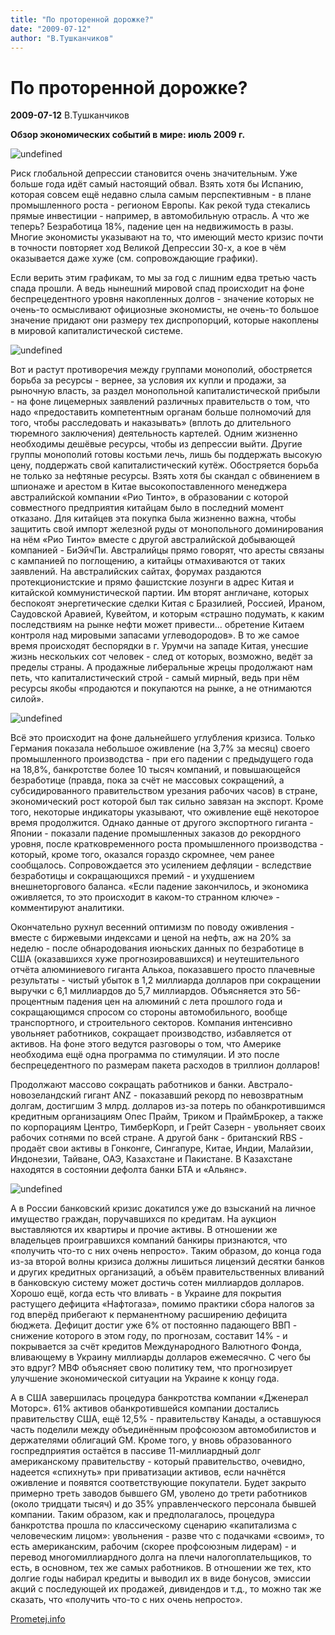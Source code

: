 ```yaml
---
title: "По проторенной дорожке?"
date: "2009-07-12"
author: "В.Тушканчиков"
---
```


# По проторенной дорожке?

**2009-07-12** В.Тушканчиков

**Обзор экономических событий в мире: июль 2009 г.**

![undefined](http://prometej.info/new/images/stories/crisis1.jpg)

Риск глобальной депрессии становится очень значительным. Уже больше года идёт самый настоящий обвал. Взять хотя бы Испанию, которая совсем ещё недавно слыла самым перспективным - в плане промышленного роста - регионом Европы. Как рекой туда стекались прямые инвестиции - например, в автомобильную отрасль. А что же теперь? Безработица 18%, падение цен на недвижимость в разы. Многие экономисты указывают на то, что имеющий место кризис почти в точности повторяет ход Великой Депрессии 30-х, а кое в чём оказывается даже хуже (см. сопровождающие графики).

Если верить этим графикам, то мы за год с лишним едва третью часть спада прошли. А ведь нынешний мировой спад происходит на фоне беспрецедентного уровня накопленных долгов - значение которых не очень-то осмысливают официозные экономисты, не очень-то большое значение придают они размеру тех диспропорций, которые накоплены в мировой капиталистической системе.

![undefined](http://prometej.info/new/images/stories/crisis2.jpg)

Вот и растут противоречия между группами монополий, обостряется борьба за ресурсы - вернее, за условия их купли и продажи, за рыночную власть, за раздел монопольной капиталистической прибыли - на фоне лицемерных заявлений различных правительств о том, что надо «предоставить компетентным органам больше полномочий для того, чтобы расследовать и наказывать» (вплоть до длительного тюремного заключения) деятельность картелей. Одним жизненно необходимы дешёвые ресурсы, чтобы из депрессии выйти. Другие группы монополий готовы костьми лечь, лишь бы поддержать высокую цену, поддержать свой капиталистический кутёж. Обостряется борьба не только за нефтяные ресурсы. Взять хотя бы скандал с обвинением в шпионаже и арестом в Китае высокопоставленного менеджера австралийской компании «Рио Тинто», в образовании с которой совместного предприятия китайцам было в последний момент отказано. Для китайцев эта покупка была жизненно важна, чтобы защитить свой импорт железной руды от монопольного доминирования на нём «Рио Тинто» вместе с другой австралийской добывающей компанией - БиЭйчПи. Австралийцы прямо говорят, что аресты связаны с кампанией по поглощению, а китайцы отмахиваются от таких заявлений. На австралийских сайтах, форумах раздаются протекционистские и прямо фашистские лозунги в адрес Китая и китайской коммунистической партии. Им вторят англичане, которых беспокоят энергетические сделки Китая с Бразилией, Россией, Ираном, Саудовской Аравией, Кувейтом, и которым «страшно подумать, к каким последствиям на рынке нефти может привести... обретение Китаем контроля над мировыми запасами углеводородов». В то же самое время происходят беспорядки в г. Урумчи на западе Китая, унесшие жизнь нескольких сот человек - след от которых, возможно, ведёт за пределы страны. А продажные либеральные жрецы продолжают нам петь, что капиталистический строй - самый мирный, ведь при нём ресурсы якобы «продаются и покупаются на рынке, а не отнимаются силой».

![undefined](http://prometej.info/new/images/stories/crisis3.jpg)

Всё это происходит на фоне дальнейшего углубления кризиса. Только Германия показала небольшое оживление (на 3,7% за месяц) своего промышленного производства - при его падении с предыдущего года на 18,8%, банкротстве более 10 тысяч компаний, и повышающейся безработице (правда, пока за счёт не массовых сокращений, а субсидированного правительством урезания рабочих часов) в стране, экономический рост которой был так сильно завязан на экспорт. Кроме того, некоторые индикаторы указывают, что оживление ещё некоторое время продолжится. Однако данные от другого экспортного гиганта - Японии - показали падение промышленных заказов до рекордного уровня, после кратковременного роста промышленного производства - который, кроме того, оказался гораздо скромнее, чем ранее сообщалось. Сопровождается это усилением дефляции - вследствие безработицы и сокращающихся премий - и ухудшением внешнеторгового баланса. «Если падение закончилось, и экономика оживляется, то это происходит в каком-то странном ключе» - комментируют аналитики.

Окончательно рухнул весенний оптимизм по поводу оживления - вместе с биржевыми индексами и ценой на нефть, аж на 20% за неделю - после обнародования июньских данных по безработице в США (оказавшихся хуже прогнозировавшихся) и неутешительного отчёта алюминиевого гиганта Алькоа, показавшего просто плачевные результаты - чистый убыток в 1,2 миллиарда долларов при сокращении выручки с 6,1 миллиардов до 5,7 миллиардов. Объясняется это 56-процентным падения цен на алюминий с лета прошлого года и сокращающимся спросом со стороны автомобильного, вообще транспортного, и строительного секторов. Компания интенсивно увольняет работников, сокращает производство, избавляется от активов. На фоне этого ведутся разговоры о том, что Америке необходима ещё одна программа по стимуляции. И это после беспрецедентного по размерам пакета расходов в триллион долларов!

Продолжают массово сокращать работников и банки. Австрало-новозеландский гигант ANZ - показавший рекорд по невозвратным долгам, достигшим 3 млрд. долларов из-за потерь по обанкротившимся кредитным организациям Опес Прайм, Триком и ПраймБрокер, а также по корпорациям Центро, ТимберКорп, и Грейт Сазерн - увольняет своих рабочих сотнями по всей стране. А другой банк - британский RBS - продаёт свои активы в Гонконге, Сингапуре, Китае, Индии, Малайзии, Индонезии, Тайване, ОАЭ, Казахстане и Пакистане. В Казахстане находятся в состоянии дефолта банки БТА и «Альянс».

![undefined](http://prometej.info/new/images/stories/crisis4.jpg)

А в России банковский кризис докатился уже до взысканий на личное имущество граждан, поручавшихся по кредитам. На аукцион выставляются их квартиры и прочие активы. В отношении же владельцев проигравшихся компаний банкиры признаются, что «получить что-то с них очень непросто». Таким образом, до конца года из-за второй волны кризиса должны лишиться лицензий десятки банков и других кредитных организаций, а объём правительственных вливаний в банковскую систему может достичь сотен миллиардов долларов. Хорошо ещё, когда есть что вливать - в Украине для покрытия растущего дефицита «Нафтогаза», помимо практики сбора налогов за год вперёд прибегают к перманентному расширению дефицита бюджета. Дефицит достиг уже 6% от постоянно падающего ВВП - снижение которого в этом году, по прогнозам, составит 14% - и покрывается за счёт кредитов Международного Валютного Фонда, вливающему в Украину миллиарды долларов ежемесячно. С чего бы это вдруг? МВФ объясняет свою политику тем, что прогнозирует улучшение экономической ситуации на Украине к концу года.

А в США завершилась процедура банкротства компании «Дженерал Моторс». 61% активов обанкротившейся компании достались правительству США, ещё 12,5% - правительству Канады, а оставшуюся часть поделили между объединённым профсоюзом автомобилистов и держателями облигаций GM. Кроме того, у вновь образованного госпредприятия остаётся в пассиве 11-миллиардный долг американскому правительству - который правительство, очевидно, надеется «спихнуть» при приватизации активов, если начнётся оживление и появятся соответствующие покупатели. Будет закрыто примерно треть заводов бывшего GM, уволено до трети работников (около тридцати тысяч) и до 35% управленческого персонала бывшей компании. Таким образом, как и предполагалось, процедура банкротства прошла по классическому сценарию «капитализма с человеческим лицом»: увольнения - разве что с подачками «своим», то есть американским, рабочим (скорее профсоюзным лидерам) - и перевод многомиллиардного долга на плечи налогоплательщиков, то есть, в основном, тех же самых работников. В отношении же тех, кто долгие годы набирал кредиты и выводил их в виде бонусов, эмиссии акций с последующей их продажей, дивидендов и т.д., то можно так же сказать, что «получить что-то с них очень непросто».

[Prometej.info](http://prometej.info/new/publ/71-po-protorennoy-dorozhke.html)